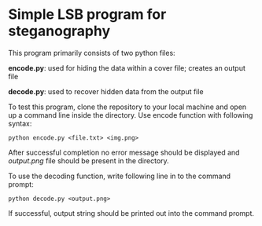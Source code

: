 # Simple LSB program for steganography
This program primarily consists of two python files:

**encode.py**: used for hiding the data within a cover file; creates an output file

**decode.py**: used to recover hidden data from the output file

To test this program, clone the repository to your local machine and open up a command line inside the directory.
Use encode function with following syntax:

```console
python encode.py <file.txt> <img.png>
```

After successful completion no error message should be displayed and *output.png* file should be present in the directory.

To use the decoding function, write following line in to the command prompt:

```console
python decode.py <output.png>
```

If successful, output string should be printed out into the command prompt.
